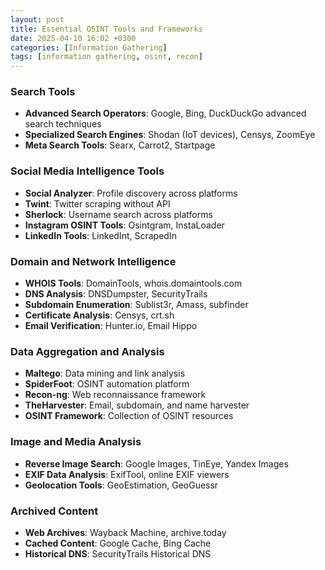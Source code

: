 ```yaml
---
layout: post
title: Essential OSINT Tools and Frameworks
date: 2025-04-10 16:02 +0300
categories: [Information Gathering]
tags: [information gathering, osint, recon]
---
```


### Search Tools

- **Advanced Search Operators**: Google, Bing, DuckDuckGo advanced search techniques
- **Specialized Search Engines**: Shodan (IoT devices), Censys, ZoomEye
- **Meta Search Tools**: Searx, Carrot2, Startpage

### Social Media Intelligence Tools

- **Social Analyzer**: Profile discovery across platforms
- **Twint**: Twitter scraping without API
- **Sherlock**: Username search across platforms
- **Instagram OSINT Tools**: Osintgram, InstaLoader
- **LinkedIn Tools**: LinkedInt, ScrapedIn

### Domain and Network Intelligence

- **WHOIS Tools**: DomainTools, whois.domaintools.com
- **DNS Analysis**: DNSDumpster, SecurityTrails
- **Subdomain Enumeration**: Sublist3r, Amass, subfinder
- **Certificate Analysis**: Censys, crt.sh
- **Email Verification**: Hunter.io, Email Hippo

### Data Aggregation and Analysis

- **Maltego**: Data mining and link analysis
- **SpiderFoot**: OSINT automation platform
- **Recon-ng**: Web reconnaissance framework
- **TheHarvester**: Email, subdomain, and name harvester
- **OSINT Framework**: Collection of OSINT resources

### Image and Media Analysis

- **Reverse Image Search**: Google Images, TinEye, Yandex Images
- **EXIF Data Analysis**: ExifTool, online EXIF viewers
- **Geolocation Tools**: GeoEstimation, GeoGuessr

### Archived Content

- **Web Archives**: Wayback Machine, archive.today
- **Cached Content**: Google Cache, Bing Cache
- **Historical DNS**: SecurityTrails Historical DNS
